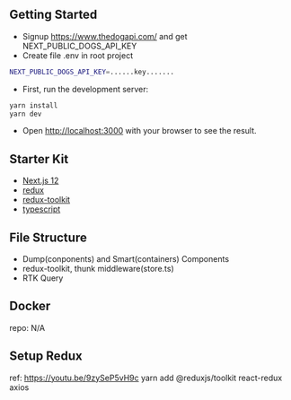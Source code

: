 ## Getting Started
- Signup https://www.thedogapi.com/ and get NEXT_PUBLIC_DOGS_API_KEY
- Create file .env in root project
```bash
NEXT_PUBLIC_DOGS_API_KEY=......key.......
```

- First, run the development server:
```bash
yarn install
yarn dev
```

- Open [http://localhost:3000](http://localhost:3000) with your browser to see the result.

## Starter Kit
- [Next.js 12](https://nextjs.org/)
- [redux](https://redux.js.org/)
- [redux-toolkit](https://redux-toolkit.js.org/)
- [typescript](https://www.typescriptlang.org/)

## File Structure
- Dump(conponents) and Smart(containers) Components
- redux-toolkit, thunk middleware(store.ts)
- RTK Query

## Docker
repo: N/A

## Setup Redux
ref: https://youtu.be/9zySeP5vH9c
yarn add @reduxjs/toolkit react-redux axios
